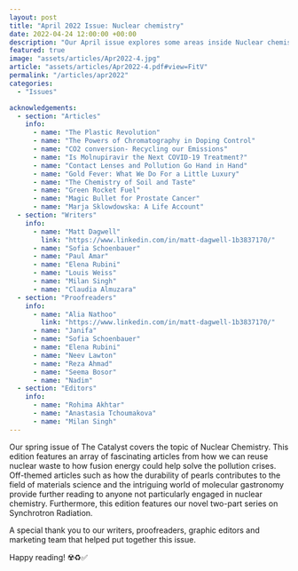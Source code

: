 ```yaml
---
layout: post
title: "April 2022 Issue: Nuclear chemistry"
date: 2022-04-24 12:00:00 +00:00
description: "Our April issue explores some areas inside Nuclear chemistry, released the 24th April 2022"
featured: true
image: "assets/articles/Apr2022-4.jpg"
article: "assets/articles/Apr2022-4.pdf#view=FitV"
permalink: "/articles/apr2022"
categories: 
  - "Issues"

acknowledgements:
  - section: "Articles"
    info: 
      - name: "The Plastic Revolution"
      - name: "The Powers of Chromatography in Doping Control"
      - name: "CO2 conversion- Recycling our Emissions"
      - name: "Is Molnupiravir the Next COVID-19 Treatment?"
      - name: "Contact Lenses and Pollution Go Hand in Hand"
      - name: "Gold Fever: What We Do For a Little Luxury"
      - name: "The Chemistry of Soil and Taste"
      - name: "Green Rocket Fuel"
      - name: "Magic Bullet for Prostate Cancer"
      - name: "Marja Sklowdowska: A Life Account"
  - section: "Writers"
    info: 
      - name: "Matt Dagwell"
        link: "https://www.linkedin.com/in/matt-dagwell-1b3837170/"
      - name: "Sofia Schoenbauer"
      - name: "Paul Amar"
      - name: "Elena Rubini"
      - name: "Louis Weiss"
      - name: "Milan Singh"
      - name: "Claudia Almuzara"
  - section: "Proofreaders"
    info: 
      - name: "Alia Nathoo"
        link: "https://www.linkedin.com/in/matt-dagwell-1b3837170/"
      - name: "Janifa"
      - name: "Sofia Schoenbauer"
      - name: "Elena Rubini"
      - name: "Neev Lawton"
      - name: "Reza Ahmad"
      - name: "Seema Bosor"
      - name: "Nadim"
  - section: "Editors"
    info: 
      - name: "Rohima Akhtar"
      - name: "Anastasia Tchoumakova"
      - name: "Milan Singh"
---
```

Our spring issue of The Catalyst covers the topic of Nuclear Chemistry. This edition features an array of fascinating articles from how we can reuse nuclear waste to how fusion energy could help solve the pollution crises. 
Off-themed articles such as how the durability of pearls contributes to the field of materials science and the intriguing world of molecular gastronomy provide further reading to anyone not particularly engaged in nuclear chemistry.
Furthermore, this edition features our novel two-part series on Synchrotron Radiation.

A special thank you to our writers, proofreaders, graphic editors and marketing team that helped put together this issue.
 
Happy reading! ☢️♻️✅